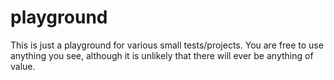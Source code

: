 # playground
This is just a playground for various small tests/projects.
You are free to use anything you see, although it is unlikely that there will ever be anything of value.